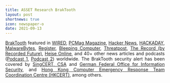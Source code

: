 ```yaml
---
title: ASSET Research BrakTooth
layout: post
shortnews: true
icon: newspaper-o
date: 2021-09-13
---
```

<p style="text-align:justify">
<a href="https://www.braktooth.com">BrakTooth</a> featured in 
<a href="https://www.wired.com/story/braktooth-bluetooth-whatsapp-fine-omg-cable">WIRED</a>, 
<a href="https://sea.pcmag.com/security/45801/braktooth-vulnerabilities-affect-countless-bluetooth-devices">PCMag Magazine</a>, 
<a href="https://thehackernews.com/2021/09/new-braktooth-flaws-leave-millions-of.html">Hacker News</a>, 
<a href="https://hackaday.com/2021/09/23/bluetooth-vulnerability-arbitrary-code-execution-on-the-esp32-among-others/">HACKADAY</a>,
<a href="https://blog.malwarebytes.com/exploits-and-vulnerabilities/2021/09/braktooth-bluetooth-vulnerabilities-crash-all-the-devices">MalwareBytes</a>, 
<a href="https://www.theregister.com/2021/09/01/braktooth_vulnerabilities_put_bluetooth_users/">Register</a>, 
<a href="https://www.bleepingcomputer.com/news/security/bluetooth-braktooth-bugs-could-affect-billions-of-devices/">Bleeping Computer</a>, 
<a href="https://threatpost.com/bluetooth-bugs-dos-code-execution/169159/">Threatpost</a>, 
<a href="https://therecord.media/billions-of-devices-impacted-by-new-braktooth-bluetooth-vulnerabilities/"> The Record (by Recorded Future)</a>, 
<a href="https://www.heise.de/news/Braktooth-Neue-Bluetooth-Luecken-bedrohen-unzaehlige-Geraete-6180540.html">Heise Online</a>, and 40+ other 
news articles and podcasts (<a href="https://www.youtube.com/watch?v=g2MRwdHtCDY">Podcast 1</a>, <a href="https://www.youtube.com/watch?v=s9zOQ91st6Y">Podcast 2</a>) 
worldwide. The BrakTooth security alert has been covered 
by <a href="https://www.csa.gov.sg/singcert/Alerts/al-2021-051">SingCERT, CSA</a> 
and <a href="https://www.bsi.bund.de/SharedDocs/Warnmeldungen/DE/TW/2021/09/warnmeldung_tw-t21-0163.html?nn=520060">German Federal Office for Information Security</a>, 
and <a href="https://www.govcert.gov.hk/en/alerts_detail.php?id=640">Hong Kong Computer Emergency Response Team Coordination Centre (HKCERT)</a>, 
among others. 
</p>

